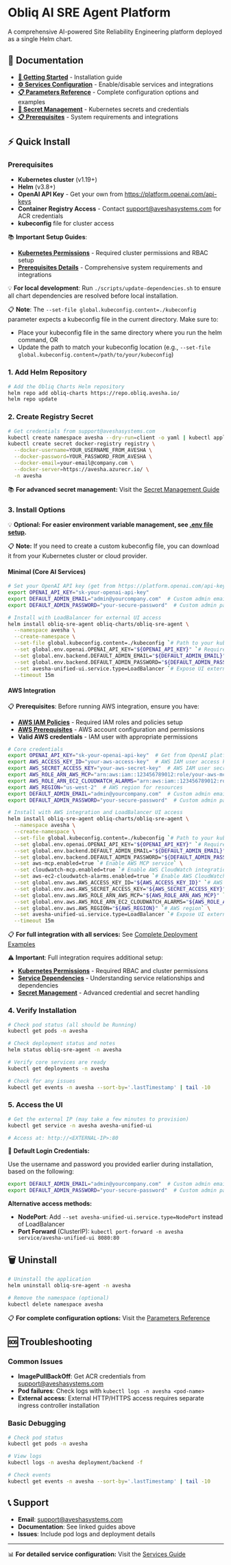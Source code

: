 # Obliq AI SRE Agent Platform

A comprehensive AI-powered Site Reliability Engineering platform deployed as a single Helm chart.

## 📖 Documentation

- **[🚀 Getting Started](#-quick-install)** - Installation guide
- **[⚙️ Services Configuration](./docs/services.md)** - Enable/disable services and integrations
- **[📋 Parameters Reference](./docs/parameters.md)** - Complete configuration options and examples
- **[🔐 Secret Management](./docs/secret-management.md)** - Kubernetes secrets and credentials
- **[📋 Prerequisites](./docs/prerequisites.md)** - System requirements and integrations

## ⚡ Quick Install

### Prerequisites

- **Kubernetes cluster** (v1.19+)
- **Helm** (v3.8+)
- **OpenAI API Key** - Get your own from <https://platform.openai.com/api-keys>
- **Container Registry Access** - Contact <support@aveshasystems.com> for ACR credentials
- **kubeconfig** file for cluster access

📚 **Important Setup Guides**:

- **[Kubernetes Permissions](./docs/kubernetes-permissions.md)** - Required cluster permissions and RBAC setup
- **[Prerequisites Details](./docs/prerequisites.md)** - Comprehensive system requirements and integrations

💡 **For local development**: Run `./scripts/update-dependencies.sh` to ensure all chart dependencies are resolved before local installation.

📋 **Note**: The `--set-file global.kubeconfig.content=./kubeconfig` parameter expects a kubeconfig file in the current directory. Make sure to:

- Place your kubeconfig file in the same directory where you run the helm command, OR
- Update the path to match your kubeconfig location (e.g., `--set-file global.kubeconfig.content=/path/to/your/kubeconfig`)

### 1. Add Helm Repository

```bash
# Add the Obliq Charts Helm repository
helm repo add obliq-charts https://repo.obliq.avesha.io/
helm repo update
```

### 2. Create Registry Secret

```bash
# Get credentials from support@aveshasystems.com
kubectl create namespace avesha --dry-run=client -o yaml | kubectl apply -f -
kubectl create secret docker-registry registry \
  --docker-username=YOUR_USERNAME_FROM_AVESHA \
  --docker-password=YOUR_PASSWORD_FROM_AVESHA \
  --docker-email=your-email@company.com \
  --docker-server=https://avesha.azurecr.io/ \
  -n avesha
```

📚 **For advanced secret management:** Visit the [Secret Management Guide](./docs/secret-management.md)

### 3. Install Options

💡 **Optional: For easier environment variable management, see [.env file setup](./docs/prerequisites.md#environment-variables-with-env-file).**

📋 **Note:** If you need to create a custom kubeconfig file, you can download it from your Kubernetes cluster or cloud provider.

#### Minimal (Core AI Services)

```bash
# Set your OpenAI API key (get from https://platform.openai.com/api-keys)
export OPENAI_API_KEY="sk-your-openai-api-key"
export DEFAULT_ADMIN_EMAIL="admin@yourcompany.com"  # Custom admin email
export DEFAULT_ADMIN_PASSWORD="your-secure-password"  # Custom admin password

# Install with LoadBalancer for external UI access
helm install obliq-sre-agent obliq-charts/obliq-sre-agent \
  --namespace avesha \
  --create-namespace \
  --set-file global.kubeconfig.content=./kubeconfig `# Path to your kubeconfig file` \
  --set global.env.openai.OPENAI_API_KEY="${OPENAI_API_KEY}" `# Required for AI services` \
  --set global.env.backend.DEFAULT_ADMIN_EMAIL="${DEFAULT_ADMIN_EMAIL}" `# Custom admin email` \
  --set global.env.backend.DEFAULT_ADMIN_PASSWORD="${DEFAULT_ADMIN_PASSWORD}" `# Custom admin password` \
  --set avesha-unified-ui.service.type=LoadBalancer `# Expose UI externally` \
  --timeout 15m
```

#### AWS Integration

📋 **Prerequisites**: Before running AWS integration, ensure you have:

- **[AWS IAM Policies](./docs/aws-iam-policies.md)** - Required IAM roles and policies setup
- **[AWS Prerequisites](./docs/prerequisites.md#aws-integration)** - AWS account configuration and permissions
- **Valid AWS credentials** - IAM user with appropriate permissions

```bash
# Core credentials
export OPENAI_API_KEY="sk-your-openai-api-key"  # Get from OpenAI platform
export AWS_ACCESS_KEY_ID="your-aws-access-key"  # AWS IAM user access key
export AWS_SECRET_ACCESS_KEY="your-aws-secret-key"  # AWS IAM user secret
export AWS_ROLE_ARN_AWS_MCP="arn:aws:iam::123456789012:role/your-aws-mcp-role"  # IAM role for AWS MCP
export AWS_ROLE_ARN_EC2_CLOUDWATCH_ALARMS="arn:aws:iam::123456789012:role/your-ec2-cloudwatch-role"  # IAM role for CloudWatch alarms
export AWS_REGION="us-west-2"  # AWS region for resources
export DEFAULT_ADMIN_EMAIL="admin@yourcompany.com"  # Custom admin email
export DEFAULT_ADMIN_PASSWORD="your-secure-password"  # Custom admin password

# Install with AWS integration and LoadBalancer UI access
helm install obliq-sre-agent obliq-charts/obliq-sre-agent \
  --namespace avesha \
  --create-namespace \
  --set-file global.kubeconfig.content=./kubeconfig `# Path to your kubeconfig` \
  --set global.env.openai.OPENAI_API_KEY="${OPENAI_API_KEY}" `# Required for AI services` \
  --set global.env.backend.DEFAULT_ADMIN_EMAIL="${DEFAULT_ADMIN_EMAIL}" `# Custom admin email` \
  --set global.env.backend.DEFAULT_ADMIN_PASSWORD="${DEFAULT_ADMIN_PASSWORD}" `# Custom admin password` \
  --set aws-mcp.enabled=true `# Enable AWS MCP service` \
  --set cloudwatch-mcp.enabled=true `# Enable AWS CloudWatch integration` \
  --set aws-ec2-cloudwatch-alarms.enabled=true `# Enable AWS CloudWatch alarms monitoring` \
  --set global.env.aws.AWS_ACCESS_KEY_ID="${AWS_ACCESS_KEY_ID}" `# AWS API access` \
  --set global.env.aws.AWS_SECRET_ACCESS_KEY="${AWS_SECRET_ACCESS_KEY}" `# AWS API secret` \
  --set global.env.aws.AWS_ROLE_ARN_AWS_MCP="${AWS_ROLE_ARN_AWS_MCP}" `# AWS MCP role ARN` \
  --set global.env.aws.AWS_ROLE_ARN_EC2_CLOUDWATCH_ALARMS="${AWS_ROLE_ARN_EC2_CLOUDWATCH_ALARMS}" `# CloudWatch alarms role ARN` \
  --set global.env.aws.AWS_REGION="${AWS_REGION}" `# AWS region` \
  --set avesha-unified-ui.service.type=LoadBalancer `# Expose UI externally` \
  --timeout 15m
```

📋 **For full integration with all services:** See [Complete Deployment Examples](./docs/parameters.md#--complete-deployment-examples)

⚠️ **Important**: Full integration requires additional setup:

- **[Kubernetes Permissions](./docs/kubernetes-permissions.md)** - Required RBAC and cluster permissions
- **[Service Dependencies](./docs/services.md)** - Understanding service relationships and dependencies
- **[Secret Management](./docs/secret-management.md)** - Advanced credential and secret handling

### 4. Verify Installation

```bash
# Check pod status (all should be Running)
kubectl get pods -n avesha

# Check deployment status and notes
helm status obliq-sre-agent -n avesha

# Verify core services are ready
kubectl get deployments -n avesha

# Check for any issues
kubectl get events -n avesha --sort-by='.lastTimestamp' | tail -10
```

### 5. Access the UI

```bash
# Get the external IP (may take a few minutes to provision)
kubectl get service -n avesha avesha-unified-ui

# Access at: http://<EXTERNAL-IP>:80
```

🔐 **Default Login Credentials:**

Use the username and password you provided earlier during installation, based on the following:

```sh
export DEFAULT_ADMIN_EMAIL="admin@yourcompany.com"  # Custom admin email
export DEFAULT_ADMIN_PASSWORD="your-secure-password"  # Custom admin password
```

**Alternative access methods:**

- **NodePort**: Add `--set avesha-unified-ui.service.type=NodePort` instead of LoadBalancer
- **Port Forward** (ClusterIP): `kubectl port-forward -n avesha service/avesha-unified-ui 8080:80`

## 🗑️ Uninstall

```bash
# Uninstall the application
helm uninstall obliq-sre-agent -n avesha

# Remove the namespace (optional)
kubectl delete namespace avesha
```

📋 **For complete configuration options:** Visit the [Parameters Reference](./docs/parameters.md)

## 🆘 Troubleshooting

### Common Issues

- **ImagePullBackOff**: Get ACR credentials from <support@aveshasystems.com>
- **Pod failures**: Check logs with `kubectl logs -n avesha <pod-name>`
- **External access**: External HTTP/HTTPS access requires separate ingress controller installation

### Basic Debugging

```bash
# Check pod status
kubectl get pods -n avesha

# View logs
kubectl logs -n avesha deployment/backend -f

# Check events
kubectl get events -n avesha --sort-by='.lastTimestamp' | tail -10
```

## 📞 Support

- **Email**: <support@aveshasystems.com>
- **Documentation**: See linked guides above
- **Issues**: Include pod logs and deployment details

---

📊 **For detailed service configuration:** Visit the [Services Guide](./docs/services.md)
